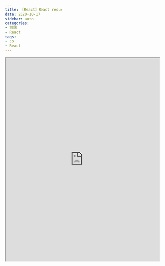 ```yaml
---
title: 【React】React redux
date: 2020-10-17
sidebar: auto
categories: 
- 前端
- React
tags: 
- JS
- React
---
```


<iframe src="http://cn.redux.js.org/" width="100%" height="666px"></iframe>
